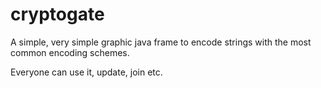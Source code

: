 # cryptogate
A simple, very simple graphic java frame to encode strings with the most common encoding schemes.

Everyone can use it, update, join etc.
